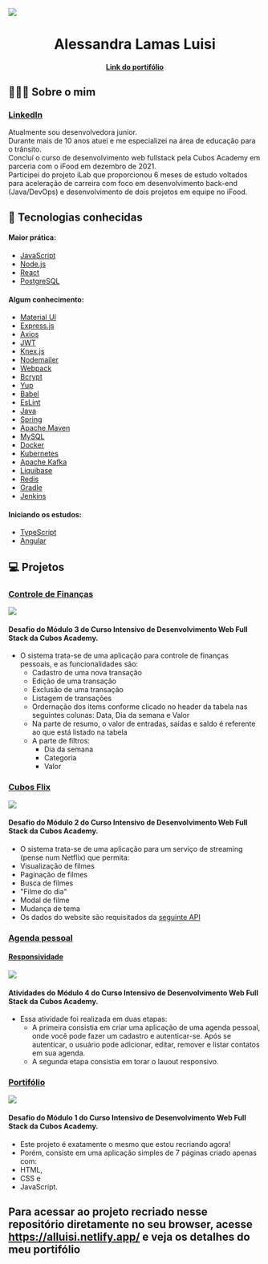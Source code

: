 ![](https://uploaddeimagens.com.br/images/003/954/960/original/Sobre.png?1658708145)

<h1 align="center">
  Alessandra Lamas Luisi
</h1>
<h4 align="center">
  <a href="https://alluisi.netlify.app/">Link do portifólio</a>
</h4>

## 👩🏻‍💻 Sobre o mim

### [LinkedIn](https://www.linkedin.com/in/alessandra-lamas-luisi-64b8b438/)</br>
Atualmente sou desenvolvedora junior.
</br>
Durante mais de 10 anos atuei e me especializei na área de educação para o trânsito.
</br>
Concluí o curso de desenvolvimento web fullstack pela Cubos Academy em parceria com o iFood em dezembro de 2021.
</br>
Participei do projeto iLab que proporcionou 6 meses de estudo voltados para aceleração de carreira com foco em desenvolvimento back-end (Java/DevOps) e desenvolvimento de dois projetos em equipe no iFood.

## 🚀 Tecnologias conhecidas

#### Maior prática:
- [JavaScript](https://www.javascript.com/)
- [Node.js](https://nodejs.org/)
- [React](https://pt-br.reactjs.org/)
- [PostgreSQL](https://www.postgresql.org/)

#### Algum conhecimento:
- [Material UI](https://mui.com/pt/)
- [Express.js](https://expressjs.com/pt-br/)
- [Axios](https://axios-http.com/ptbr/docs/intro)
- [JWT](https://jwt.io/)
- [Knex.js](http://knexjs.org/)
- [Nodemailer](https://nodemailer.com/about/)
- [Webpack](https://webpack.js.org/)
- [Bcrypt](https://www.npmjs.com/package/bcrypt)
- [Yup](https://www.npmjs.com/package/yup)
- [Babel](https://babeljs.io/)
- [EsLint](https://eslint.org/)
- [Java](https://www.java.com/pt-BR/)
- [Spring](https://spring.io/)
- [Apache Maven](https://maven.apache.org/)
- [MySQL](https://www.mysql.com/)
- [Docker](https://www.docker.com/)
- [Kubernetes](https://kubernetes.io/pt-br/)
- [Apache Kafka](https://kafka.apache.org/)
- [Liquibase](https://www.liquibase.org/)
- [Redis](https://redis.io/)
- [Gradle](https://gradle.org/)
- [Jenkins](https://www.jenkins.io/)

#### Iniciando os estudos:
- [TypeScript](https://www.typescriptlang.org/)
- [Angular](https://angular.io/)

## 💻 Projetos
### [Controle de Finanças](https://github.com/alluisi/desafio-modulo-3-ifood-cubos)
![](https://uploaddeimagens.com.br/images/003/939/154/original/dindin.png?1657652371)
#### Desafio do Módulo 3 do Curso Intensivo de Desenvolvimento Web Full Stack da Cubos Academy.
- O sistema trata-se de uma aplicação para controle de finanças pessoais, e as funcionalidades são:
   - Cadastro de uma nova transação
   - Edição de uma transação
   - Exclusão de uma transação
   - Listagem de transações
   - Ordernação dos items conforme clicado no header da tabela nas seguintes colunas: Data, Dia da semana e Valor
   - Na parte de resumo, o valor de entradas, saídas e saldo é referente ao que está listado na tabela
   - A parte de filtros:
     - Dia da semana
     - Categoria
     - Valor

### [Cubos Flix](https://github.com/alluisi/desafio-modulo-2-ifood-cubos)
![](https://uploaddeimagens.com.br/images/003/939/162/original/cubosFlix.png?1657652865)
#### Desafio do Módulo 2 do Curso Intensivo de Desenvolvimento Web Full Stack da Cubos Academy.
- O sistema trata-se de uma aplicação para um serviço de streaming (pense num Netflix) que permita:
 - Visualização de filmes
 - Paginação de filmes
 - Busca de filmes
 - "Filme do dia"
 - Modal de filme
 - Mudança de tema
- Os dados do website são requisitados da [seguinte API](https://tmdb-proxy.cubos-academy.workers.dev/)

### [Agenda pessoal](https://github.com/alluisi/web-fullstack-cubos-academy-ifood/tree/master/modulo-04/front-end/2021-10-26-pratica/exercicios)
#### [Responsividade](https://github.com/alluisi/web-fullstack-cubos-academy-ifood/tree/master/modulo-04/front-end/2021-10-28-layouts-fluidos-e-responsivos/exercicios)
![](https://uploaddeimagens.com.br/images/003/939/500/original/responsividade.png?1657656709)
#### Atividades do Módulo 4 do Curso Intensivo de Desenvolvimento Web Full Stack da Cubos Academy.
- Essa atividade foi realizada em duas etapas:
   - A primeira consistia em criar uma aplicação de uma agenda pessoal, onde você pode fazer um cadastro e autenticar-se. Após se autenticar, o usuário pode adicionar, editar, remover e listar contatos em sua agenda.
   - A segunda etapa consistia em torar o lauout responsivo.

### [Portifólio](https://github.com/alluisi/desafio-frontend-modulo1-integral)
![](https://uploaddeimagens.com.br/images/003/939/561/original/portifolio.png?1657658764)
#### Desafio do Módulo 1 do Curso Intensivo de Desenvolvimento Web Full Stack da Cubos Academy.
- Este projeto é exatamente o mesmo que estou recriando agora!
- Porém, consiste em uma aplicação simples de 7 páginas criado apenas com:
 - HTML,
 - CSS e
 - JavaScript.

## Para acessar ao projeto recriado nesse repositório diretamente no seu browser, acesse https://alluisi.netlify.app/ e veja os detalhes do meu portifólio
